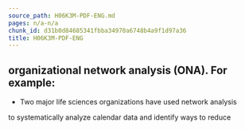 ```yaml
---
source_path: H06K3M-PDF-ENG.md
pages: n/a-n/a
chunk_id: d31b0d84685341fbba34970a6748b4a9f1d97a36
title: H06K3M-PDF-ENG
---
```

## organizational network analysis (ONA). For example:

- Two major life sciences organizations have used network analysis

to systematically analyze calendar data and identify ways to reduce
